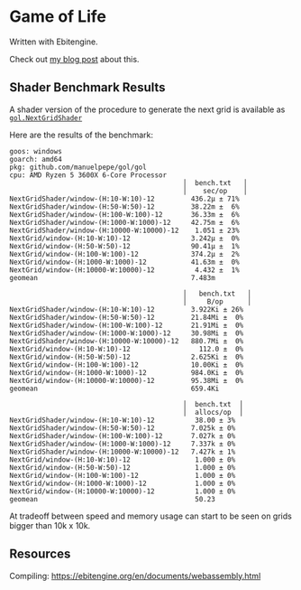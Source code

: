 # Game of Life

Written with Ebitengine.

Check out [my blog post](https://blog.manuelpepe.com/posts/004-game-of-life/) about this.

## Shader Benchmark Results

A shader version of the procedure to generate the next grid is available as [`gol.NextGridShader`](./gol/shader.go)

Here are the results of the benchmark:

```
goos: windows
goarch: amd64
pkg: github.com/manuelpepe/gol/gol
cpu: AMD Ryzen 5 3600X 6-Core Processor
                                           │  bench.txt   │
                                           │    sec/op    │
NextGridShader/window-(H:10-W:10)-12         436.2µ ± 71%
NextGridShader/window-(H:50-W:50)-12         38.22m ±  6%
NextGridShader/window-(H:100-W:100)-12       36.33m ±  6%
NextGridShader/window-(H:1000-W:1000)-12     42.75m ±  6%
NextGridShader/window-(H:10000-W:10000)-12    1.051 ± 23%
NextGrid/window-(H:10-W:10)-12               3.242µ ±  0%
NextGrid/window-(H:50-W:50)-12               90.41µ ±  1%
NextGrid/window-(H:100-W:100)-12             374.2µ ±  2%
NextGrid/window-(H:1000-W:1000)-12           41.63m ±  0%
NextGrid/window-(H:10000-W:10000)-12          4.432 ±  1%
geomean                                      7.483m

                                           │   bench.txt   │
                                           │     B/op      │
NextGridShader/window-(H:10-W:10)-12         3.922Ki ± 26%
NextGridShader/window-(H:50-W:50)-12         21.84Mi ±  0%
NextGridShader/window-(H:100-W:100)-12       21.91Mi ±  0%
NextGridShader/window-(H:1000-W:1000)-12     30.98Mi ±  0%
NextGridShader/window-(H:10000-W:10000)-12   880.7Mi ±  0%
NextGrid/window-(H:10-W:10)-12                 112.0 ±  0%
NextGrid/window-(H:50-W:50)-12               2.625Ki ±  0%
NextGrid/window-(H:100-W:100)-12             10.00Ki ±  0%
NextGrid/window-(H:1000-W:1000)-12           984.0Ki ±  0%
NextGrid/window-(H:10000-W:10000)-12         95.38Mi ±  0%
geomean                                      659.4Ki

                                           │  bench.txt  │
                                           │  allocs/op  │
NextGridShader/window-(H:10-W:10)-12          38.00 ± 3%
NextGridShader/window-(H:50-W:50)-12         7.025k ± 0%
NextGridShader/window-(H:100-W:100)-12       7.027k ± 0%
NextGridShader/window-(H:1000-W:1000)-12     7.337k ± 0%
NextGridShader/window-(H:10000-W:10000)-12   7.427k ± 1%
NextGrid/window-(H:10-W:10)-12                1.000 ± 0%
NextGrid/window-(H:50-W:50)-12                1.000 ± 0%
NextGrid/window-(H:100-W:100)-12              1.000 ± 0%
NextGrid/window-(H:1000-W:1000)-12            1.000 ± 0%
NextGrid/window-(H:10000-W:10000)-12          1.000 ± 0%
geomean                                       50.23
```

At tradeoff between speed and memory usage can start to be seen on grids bigger than 10k x 10k.

## Resources

Compiling: https://ebitengine.org/en/documents/webassembly.html
